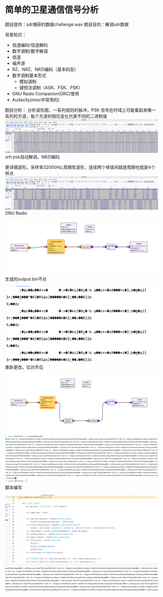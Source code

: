 # 简单的卫星通信信号分析
题目提供：sdr捕获的数据challenge.wav
题目目的：解调sdr数据

背景知识：
- 信道编码/信道解码
- 数字调制/数字解调
- 信道
- 噪声源
- RZ、NRZ、NRZI编码（基本码型）
- 数字调制基本形式
  - 模拟调制
  - 键控法调制（ASK、FSK、PSK）
- GNU Radio Companion(GRC)使用
- Audacity(misc中常用的)

题目分析：
分析波形图，一系列规则的脉冲，PSK 信号在时域上可能看起来像一系列的方波，每个方波的相位变化代表不同的二进制值
![img.png](img/img.png)
urh psk自动解调，NRZI编码

更详细波形。采样率32000Hz,周期性波形，连续两个峰值间就是周期也就是4个样点
![img.png](img/img2.png)
GNU Radio

![img.png](img/img4.png)
生成的output.bin不对

![img.png](img/img3.png)
重新更改，位对齐后

![img.png](img/img5.png)
![img.png](img/img6.png)
脚本编写

![img.png](img/img7.png)

